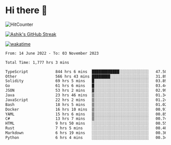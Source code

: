 # Hi there 👋

![HitCounter](https://hits.seeyoufarm.com/api/count/incr/badge.svg?url=https%3A%2F%2Fgithub.com%2Fashrhmn1212%2Fhit-counter)

<!-- ![Contribution Graph](https://github-readme-activity-graph.cyclic.app/graph?username=ashrhmn) -->


<!-- [![Top Langs](https://github-readme-stats.vercel.app/api/top-langs/?username=ashrhmn&layout=compact&theme=synthwave&langs_count=10&card_width=445)](https://github.com/anuraghazra/github-readme-stats) -->

[![Ashik's GitHub Streak](https://github-readme-streak-stats.herokuapp.com/?user=ashrhmn&theme=blood&fire=DD7F1C&background=151515&dates=9f9f9f&border=DD2727)](https://git.io/streak-stats)

<!-- ![Ashik's GitHub stats](https://github-readme-stats.vercel.app/api/?username=ashrhmn&show_icons=true&title_color=fff&icon_color=79ff97&text_color=9f9f9f&bg_color=151515) -->

[![wakatime](https://wakatime.com/badge/user/3df86613-ba63-4631-8e65-0ff18e7becad.svg)](https://wakatime.com/@3df86613-ba63-4631-8e65-0ff18e7becad)

<!--START_SECTION:waka-->

```txt
From: 14 June 2022 - To: 03 November 2023

Total Time: 1,777 hrs 3 mins

TypeScript            844 hrs 6 mins  ████████████░░░░░░░░░░░░░   47.50 %
Other                 566 hrs 43 mins ████████░░░░░░░░░░░░░░░░░   31.89 %
Solidity              69 hrs 5 mins   █░░░░░░░░░░░░░░░░░░░░░░░░   03.89 %
Go                    61 hrs 6 mins   █░░░░░░░░░░░░░░░░░░░░░░░░   03.44 %
JSON                  53 hrs 2 mins   ▓░░░░░░░░░░░░░░░░░░░░░░░░   02.99 %
Java                  23 hrs 46 mins  ▒░░░░░░░░░░░░░░░░░░░░░░░░   01.34 %
JavaScript            22 hrs 2 mins   ▒░░░░░░░░░░░░░░░░░░░░░░░░   01.24 %
Bash                  18 hrs 5 mins   ▒░░░░░░░░░░░░░░░░░░░░░░░░   01.02 %
Docker                16 hrs 10 mins  ▒░░░░░░░░░░░░░░░░░░░░░░░░   00.91 %
YAML                  15 hrs 6 mins   ▒░░░░░░░░░░░░░░░░░░░░░░░░   00.85 %
C#                    13 hrs 7 mins   ▒░░░░░░░░░░░░░░░░░░░░░░░░   00.74 %
HTML                  9 hrs 50 mins   ░░░░░░░░░░░░░░░░░░░░░░░░░   00.55 %
Rust                  7 hrs 5 mins    ░░░░░░░░░░░░░░░░░░░░░░░░░   00.40 %
Markdown              6 hrs 19 mins   ░░░░░░░░░░░░░░░░░░░░░░░░░   00.36 %
Python                6 hrs 4 mins    ░░░░░░░░░░░░░░░░░░░░░░░░░   00.34 %
```

<!--END_SECTION:waka-->


<!--### Most Used Languages
<img src="https://wakatime.com/share/@ashrhmn/24ecb986-5bf8-4607-af7f-0aab08908d8c.png" />

### Favourite Tools
<img src="https://wakatime.com/share/@ashrhmn/f4e08015-f3bc-460a-9228-95a3ba11c604.png" />-->
